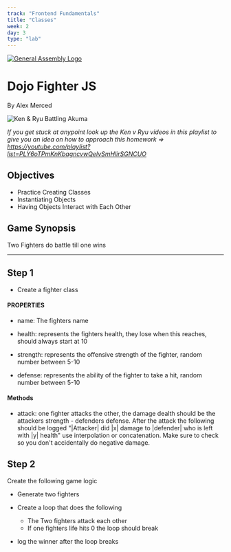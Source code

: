 ```yaml
---
track: "Frontend Fundamentals"
title: "Classes"
week: 2
day: 3
type: "lab"
---
```



[![General Assembly Logo](https://camo.githubusercontent.com/1a91b05b8f4d44b5bbfb83abac2b0996d8e26c92/687474703a2f2f692e696d6775722e636f6d2f6b6538555354712e706e67)](https://generalassemb.ly/education/web-development-immersive)

# Dojo Fighter JS

By Alex Merced

![Ken & Ryu Battling Akuma](https://media.giphy.com/media/5h9rfUCaJf916/giphy.gif)

*If you get stuck at anypoint look up the Ken v Ryu videos in this playlist to give you an idea on how to approach this homework => https://youtube.com/playlist?list=PLY6oTPmKnKbagncvwQeIvSmHlirSGNCUO*

## Objectives

- Practice Creating Classes 
- Instantiating Objects
- Having Objects Interact with Each Other

## Game Synopsis

Two Fighters do battle till one wins

*** 

## Step 1

- Create a fighter class

#### PROPERTIES

- name: The fighters name

- health: represents the fighters health, they lose when this reaches, should always start at 10

- strength: represents the offensive strength of the fighter, random number between 5-10

- defense: represents the ability of the fighter to take a hit, random number between 5-10

#### Methods

- attack: one fighter attacks the other, the damage dealth should be the attackers strength - defenders defense. After the attack the following should be logged "|Attacker| did |x| damage to |defender| who is left with |y| health" use interpolation or concatenation. Make sure to check so you don't accidentally do negative damage.


## Step 2

Create the following game logic

- Generate two fighters

- Create a loop that does the following
    - The Two fighters attack each other
    - If one fighters life hits 0 the loop should break

- log the winner after the loop breaks
